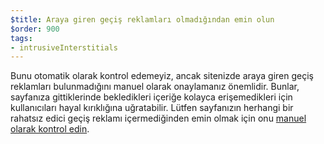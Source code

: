 ```yaml
---
$title: Araya giren geçiş reklamları olmadığından emin olun
$order: 900
tags:
- intrusiveInterstitials
---
```


Bunu otomatik olarak kontrol edemeyiz, ancak sitenizde araya giren geçiş reklamları bulunmadığını manuel olarak onaylamanız önemlidir. Bunlar, sayfanıza gittiklerinde bekledikleri içeriğe kolayca erişemedikleri için kullanıcıları hayal kırıklığına uğratabilir. Lütfen sayfanızın herhangi bir rahatsız edici geçiş reklamı içermediğinden emin olmak için onu [manuel olarak kontrol edin](https://www.google.com/webmasters/tools/ad-experience-mobile-unverified?hl=en-GB).

